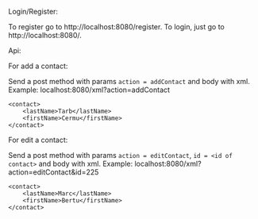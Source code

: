 Login/Register:

To register go to http://localhost:8080/register.
To login, just go to http://localhost:8080/.

Api:

For add a contact:

Send a post method with params ``action = addContact`` and body with xml.
Example:
localhost:8080/xml?action=addContact

```<?xml version="1.0" encoding="UTF-8"?>
<contact>
    <lastName>Tarb</lastName>
    <firstName>Cermu</firstName>
</contact>
```

For edit a contact:

Send a post method with params ``action = editContact``, ``id = <id of contact>`` and body with xml.
Example:
localhost:8080/xml?action=editContact&id=225

```<?xml version="1.0" encoding="UTF-8"?>
<contact>
    <lastName>Marc</lastName>
    <firstName>Bertu</firstName>
</contact>
```



